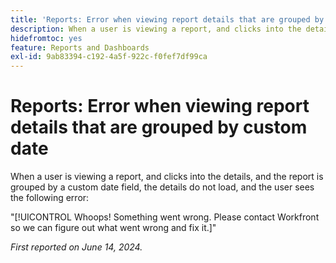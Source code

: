 ```yaml
---
title: 'Reports: Error when viewing report details that are grouped by custom date'
description: When a user is viewing a report, and clicks into the details, and the report is grouped by a custom date field, the details do not load, and the user sees an error.
hidefromtoc: yes
feature: Reports and Dashboards
exl-id: 9ab83394-c192-4a5f-922c-f0fef7df99ca
---
```

# Reports: Error when viewing report details that are grouped by custom date

When a user is viewing a report, and clicks into the details, and the report is grouped by a custom date field, the details do not load, and the user sees the following error:

"[!UICONTROL Whoops! Something went wrong. Please contact Workfront so we can figure out what went wrong and fix it.]"


_First reported on June 14, 2024._
